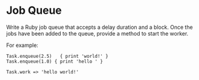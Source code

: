 # Job Queue

Write a Ruby job queue that accepts a delay duration and a block.
Once the jobs have been added to the queue, provide a method to start the worker.

For example:

```
Task.enqueue(2.5)   { print 'world!' }
Task.enqueue(1.0) { print 'hello ' }

Task.work => 'hello world!'
```